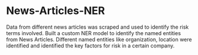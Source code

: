 # News-Articles-NER

Data from different news articles was scraped and used to identify the risk terms involved.
Built a custom NER model to identify the named entities from News Articles.
Different named entities like organization, location were identified and identified the key factors for risk in a certain company.
